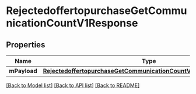 # RejectedoffertopurchaseGetCommunicationCountV1Response

## Properties
Name | Type | Description | Notes
------------ | ------------- | ------------- | -------------
**mPayload** | [**RejectedoffertopurchaseGetCommunicationCountV1ResponseMPayload***](RejectedoffertopurchaseGetCommunicationCountV1ResponseMPayload.md) |  | 

[[Back to Model list]](../README.md#documentation-for-models) [[Back to API list]](../README.md#documentation-for-api-endpoints) [[Back to README]](../README.md)


